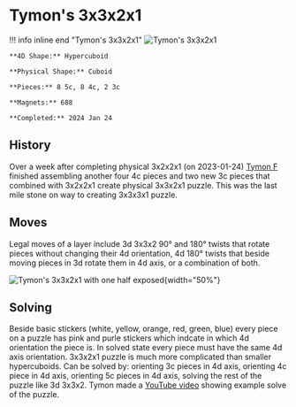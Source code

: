 # Tymon's 3x3x2x1

!!! info inline end "Tymon's 3x3x2x1"
    ![Tymon's 3x3x2x1](/assets/images/3321phys.jpeg)
    

    **4D Shape:** Hypercuboid

    **Physical Shape:** Cuboid

    **Pieces:** 8 5c, 8 4c, 2 3c

    **Magnets:** 688

    **Completed:** 2024 Jan 24

## History

Over a week after completing physical 3x2x2x1 (on 2023-01-24) [Tymon F](https://hypercubing.xyz/leaderboards/solvers/tymofro/) finished assembling another four 4c pieces and two new 3c pieces that combined with 3x2x2x1 create physical 3x3x2x1 puzzle. This was the last mile stone on way to creating 3x3x3x1 puzzle.

## Moves

Legal moves of a layer include 3d 3x3x2 90° and 180° twists that rotate pieces without changing their 4d orientation, 4d 180° twists that beside moving pieces in 3d rotate them in 4d axis, or a combination of both.

![Tymon's 3x3x2x1 with one half exposed](/assets/images/3321phys_1.jpeg){width="50%"}

## Solving

Beside basic stickers (white, yellow, orange, red, green, blue) every piece on a puzzle has pink and purle stickers which indcate in which 4d orientation the piece is. In solved state every piece must have the same 4d axis orientation.
3x3x2x1 puzzle is much more complicated than smaller hypercuboids. Can be solved by: orienting 3c pieces in 4d axis, orienting 4c piece in 4d axis, orienting 5c pieces in 4d axis, solving the rest of the puzzle like 3d 3x3x2. Tymon made a [YouTube video](https://youtu.be/zJ13FI62GDE) showing example solve of the puzzle.

